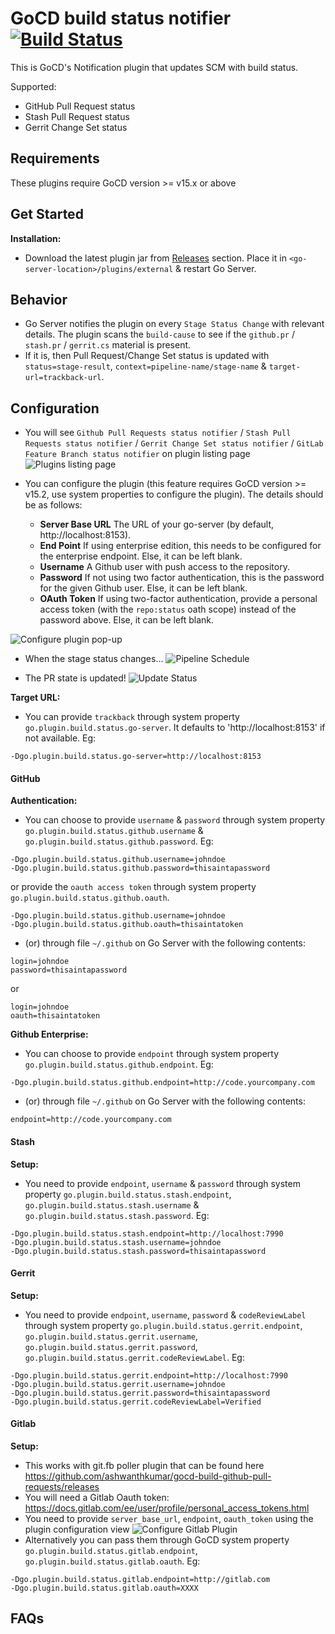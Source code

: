 # GoCD build status notifier  [![Build Status](https://snap-ci.com/gocd-contrib/gocd-build-status-notifier/branch/master/build_image)](https://snap-ci.com/gocd-contrib/gocd-build-status-notifier/branch/master)

This is GoCD's Notification plugin that updates SCM with build status.

Supported:
* GitHub Pull Request status
* Stash Pull Request status
* Gerrit Change Set status

## Requirements
These plugins require GoCD version >= v15.x or above

## Get Started
**Installation:**
- Download the latest plugin jar from [Releases](https://github.com/srinivasupadhya/gocd-build-status-notifier/releases) section. Place it in `<go-server-location>/plugins/external` & restart Go Server.

## Behavior
- Go Server notifies the plugin on every `Stage Status Change` with relevant details. The plugin scans the `build-cause` to see if the `github.pr` / `stash.pr` / `gerrit.cs` material is present.
- If it is, then Pull Request/Change Set status is updated with `status=stage-result`, `context=pipeline-name/stage-name` & `target-url=trackback-url`.

## Configuration

- You will see `Github Pull Requests status notifier` / `Stash Pull Requests status notifier` / `Gerrit Change Set status notifier` / `GitLab Feature Branch status notifier`  on plugin listing page
![Plugins listing page][1]

- You can configure the plugin (this feature requires GoCD version >= v15.2, use system properties to configure the plugin). The details should be as follows:
  - **Server Base URL** The URL of your go-server (by default, http://localhost:8153).
  - **End Point** If using enterprise edition, this needs to be configured for the enterprise endpoint. Else, it can be left blank.
  - **Username** A Github user with push access to the repository.
  - **Password** If not using two factor authentication, this is the password for the given Github user. Else, it can be left blank.
  - **OAuth Token** If using two-factor authentication, provide a personal access token (with the `repo:status` oath scope) instead of the password above. Else, it can be left blank.

![Configure plugin pop-up][2]

- When the stage status changes...
![Pipeline Schedule][3]

- The PR state is updated!
![Update Status][4]

**Target URL:**
- You can provide `trackback` through system property `go.plugin.build.status.go-server`. It defaults to 'http://localhost:8153' if not available.
Eg:
```
-Dgo.plugin.build.status.go-server=http://localhost:8153
```

#### GitHub
**Authentication:**
- You can choose to provide `username` & `password` through system property `go.plugin.build.status.github.username` & `go.plugin.build.status.github.password`.
Eg:
```
-Dgo.plugin.build.status.github.username=johndoe
-Dgo.plugin.build.status.github.password=thisaintapassword
```
or provide the `oauth access token` through system property `go.plugin.build.status.github.oauth`.
```
-Dgo.plugin.build.status.github.username=johndoe
-Dgo.plugin.build.status.github.oauth=thisaintatoken
```

- (or) through file `~/.github` on Go Server with the following contents:
```
login=johndoe
password=thisaintapassword
```
or
```
login=johndoe
oauth=thisaintatoken
```

**Github Enterprise:**
- You can choose to provide `endpoint` through system property `go.plugin.build.status.github.endpoint`.
Eg:
```
-Dgo.plugin.build.status.github.endpoint=http://code.yourcompany.com
```
- (or) through file `~/.github` on Go Server with the following contents:
```
endpoint=http://code.yourcompany.com
```

#### Stash
**Setup:**
- You need to provide `endpoint`, `username` & `password` through system property `go.plugin.build.status.stash.endpoint`, `go.plugin.build.status.stash.username` & `go.plugin.build.status.stash.password`.
Eg:
```
-Dgo.plugin.build.status.stash.endpoint=http://localhost:7990
-Dgo.plugin.build.status.stash.username=johndoe
-Dgo.plugin.build.status.stash.password=thisaintapassword
```

#### Gerrit
**Setup:**
- You need to provide `endpoint`, `username`, `password` & `codeReviewLabel` through system property `go.plugin.build.status.gerrit.endpoint`, `go.plugin.build.status.gerrit.username`, `go.plugin.build.status.gerrit.password`, `go.plugin.build.status.gerrit.codeReviewLabel`.
Eg:
```
-Dgo.plugin.build.status.gerrit.endpoint=http://localhost:7990
-Dgo.plugin.build.status.gerrit.username=johndoe
-Dgo.plugin.build.status.gerrit.password=thisaintapassword
-Dgo.plugin.build.status.gerrit.codeReviewLabel=Verified
```

#### Gitlab
**Setup:**
- This works with git.fb poller plugin that can be found here https://github.com/ashwanthkumar/gocd-build-github-pull-requests/releases
- You will need a Gitlab Oauth token: https://docs.gitlab.com/ee/user/profile/personal_access_tokens.html
- You need to provide `server_base_url`, `endpoint`, `oauth_token` using the plugin configuration view
![Configure Gitlab Plugin][5]
- Alternatively you can pass them through GoCD system property `go.plugin.build.status.gitlab.endpoint`, `go.plugin.build.status.gitlab.oauth`.
Eg:
```
-Dgo.plugin.build.status.gitlab.endpoint=http://gitlab.com
-Dgo.plugin.build.status.gitlab.oauth=XXXX
```

## FAQs

[1]: images/list-plugin.png  "List Plugin"
[2]: images/configure-plugin.png  "Configure Plugin"
[3]: images/pipeline-schedule.png  "Pipeline Schedule"
[4]: images/update-status.png  "On Successful Status Update"
[5]: images/gitlab-plugin-settings.png  "Configure Gitlab Plugin"
